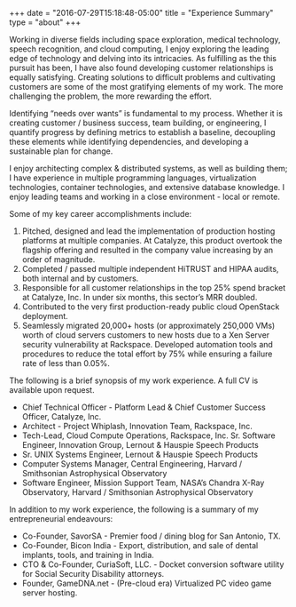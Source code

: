 +++
date = "2016-07-29T15:18:48-05:00"
title = "Experience Summary"
type = "about"
+++

Working in diverse fields including space exploration, medical technology, speech recognition, and cloud computing, I enjoy exploring the leading edge of technology and delving into its intricacies. As fulfilling as the this pursuit has been, I have also found developing customer relationships is equally satisfying. Creating solutions to difficult problems and cultivating customers are some of the most gratifying elements of my work.  The more challenging the problem, the more rewarding the effort.

Identifying “needs over wants” is fundamental to my process.  Whether it is creating customer / business success, team building, or engineering, I quantify progress by defining metrics to establish a baseline, decoupling these elements while identifying dependencies, and developing a sustainable plan for change.

I enjoy architecting complex & distributed systems, as well as building them; I have experience in multiple programming languages, virtualization technologies, container technologies, and extensive database knowledge.  I enjoy leading teams and working in a close environment - local or remote.

Some of my key career accomplishments include:

1. Pitched, designed and lead the implementation of production hosting platforms at multiple companies.  At Catalyze, this product overtook the flagship offering and resulted in the company value increasing by an order of magnitude.  
2. Completed / passed multiple independent HiTRUST and HIPAA audits, both internal and by customers.
3. Responsible for all customer relationships in the top 25% spend bracket at Catalyze, Inc. In under six months, this sector’s MRR doubled.  
4. Contributed to the very first production-ready public cloud OpenStack deployment.
5. Seamlessly migrated 20,000+ hosts (or approximately 250,000 VMs) worth of cloud servers customers to new hosts due to a Xen Server security vulnerability at Rackspace. Developed automation tools and procedures to reduce the total effort by 75% while ensuring a failure rate of less than 0.05%.

The following is a brief synopsis of my work experience. A full CV is available upon request.

- Chief Technical Officer - Platform Lead & Chief Customer Success Officer, Catalyze, Inc.
- Architect - Project Whiplash, Innovation Team, Rackspace, Inc.
- Tech-Lead, Cloud Compute Operations, Rackspace, Inc.
Sr. Software Engineer, Innovation Group, Lernout & Hauspie Speech Products
- Sr. UNIX Systems Engineer, Lernout & Hauspie Speech Products
- Computer Systems Manager, Central Engineering, Harvard / Smithsonian Astrophysical Observatory 
- Software Engineer, Mission Support Team, NASA’s Chandra X-Ray Observatory,  Harvard / Smithsonian Astrophysical Observatory

In addition to my work experience, the following is a summary of my entrepreneurial endeavours:

- Co-Founder, SavorSA - Premier food / dining blog for San Antonio, TX.  
- Co-Founder, Bicon India - Export, distribution, and sale of dental implants, tools, and training in India.
- CTO & Co-Founder, CuriaSoft, LLC. -  Docket conversion software utility for Social Security Disability attorneys.
- Founder, GameDNA.net - (Pre-cloud era) Virtualized PC video game server hosting.


